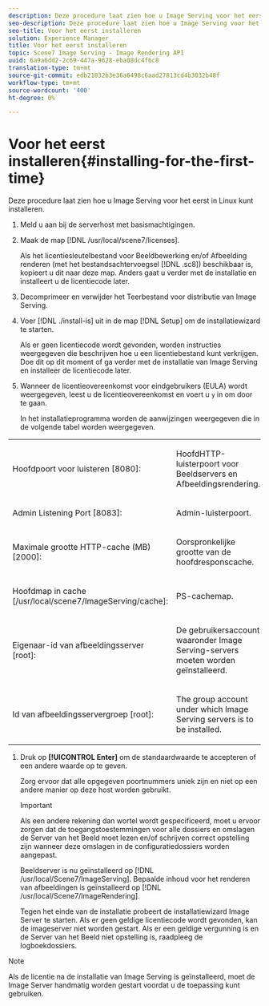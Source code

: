 ```yaml
---
description: Deze procedure laat zien hoe u Image Serving voor het eerst in Linux kunt installeren.
seo-description: Deze procedure laat zien hoe u Image Serving voor het eerst in Linux kunt installeren.
seo-title: Voor het eerst installeren
solution: Experience Manager
title: Voor het eerst installeren
topic: Scene7 Image Serving - Image Rendering API
uuid: 6a9a6dd2-2c69-447a-9628-eba08dc4f6c8
translation-type: tm+mt
source-git-commit: edb21832b3e36a6498c6aad27813cd4b3032b48f
workflow-type: tm+mt
source-wordcount: '400'
ht-degree: 0%

---
```



# Voor het eerst installeren{#installing-for-the-first-time}

Deze procedure laat zien hoe u Image Serving voor het eerst in Linux kunt installeren.

1. Meld u aan bij de serverhost met basismachtigingen.
1. Maak de map [!DNL /usr/local/scene7/licenses].

   Als het licentiesleutelbestand voor Beeldbewerking en/of Afbeelding renderen (met het bestandsachtervoegsel [!DNL .sc8]) beschikbaar is, kopieert u dit naar deze map. Anders gaat u verder met de installatie en installeert u de licentiecode later.
1. Decomprimeer en verwijder het Teerbestand voor distributie van Image Serving.
1. Voer [!DNL ./install-is] uit in de map [!DNL Setup] om de installatiewizard te starten.

   Als er geen licentiecode wordt gevonden, worden instructies weergegeven die beschrijven hoe u een licentiebestand kunt verkrijgen. Doe dit op dit moment of ga verder met de installatie van Image Serving en installeer de licentiecode later.
1. Wanneer de licentieovereenkomst voor eindgebruikers (EULA) wordt weergegeven, leest u de licentieovereenkomst en voert u `y` in om door te gaan.

   In het installatieprogramma worden de aanwijzingen weergegeven die in de volgende tabel worden weergegeven.

<table id="table_0E7B673CAD8E4C5EB72F8283A0DDEFC8"> 
 <tbody> 
  <tr> 
   <td colname="col1"> <p><span class="codeph"> Hoofdpoort voor luisteren [8080]:</span> </p> </td> 
   <td colname="col2"> <p>HoofdHTTP-luisterpoort voor Beeldservers en Afbeeldingsrendering. </p> </td> 
  </tr> 
  <tr> 
   <td colname="col1"> <p><span class="codeph"> Admin Listening Port [8083]:</span> </p> </td> 
   <td colname="col2"> <p>Admin-luisterpoort. </p> </td> 
  </tr> 
  <tr> 
   <td colname="col1"> <p><span class="codeph"> Maximale grootte HTTP-cache (MB) [2000]:</span> </p> </td> 
   <td colname="col2"> <p>Oorspronkelijke grootte van de hoofdresponscache. </p> </td> 
  </tr> 
  <tr> 
   <td colname="col1"> <p><span class="codeph"> Hoofdmap in cache [/usr/local/scene7/ImageServing/cache]:</span> </p> </td> 
   <td colname="col2"> <p>PS-cachemap. </p> </td> 
  </tr> 
  <tr> 
   <td colname="col1"> <p><span class="codeph"> Eigenaar-id van afbeeldingsserver [root]:</span> </p> </td> 
   <td colname="col2"> <p>De gebruikersaccount waaronder Image Serving-servers moeten worden geïnstalleerd. </p> </td> 
  </tr> 
  <tr> 
   <td colname="col1"> <p><span class="codeph"> Id van afbeeldingsservergroep [root]:</span> </p> </td> 
   <td colname="col2"> <p>The group account under which Image Serving servers is to be installed. </p> </td> 
  </tr> 
 </tbody> 
</table>

1. Druk op **[!UICONTROL Enter]** om de standaardwaarde te accepteren of een andere waarde op te geven.

   Zorg ervoor dat alle opgegeven poortnummers uniek zijn en niet op een andere manier op deze host worden gebruikt.

   >[!IMPORTANT]
   >
   >Als een andere rekening dan wortel wordt gespecificeerd, moet u ervoor zorgen dat de toegangstoestemmingen voor alle dossiers en omslagen de Server van het Beeld moet lezen en/of schrijven correct opstelling zijn wanneer deze omslagen in de configuratiedossiers worden aangepast.
   >
   >Beeldserver is nu geïnstalleerd op [!DNL /usr/local/Scene7/ImageServing]. Bepaalde inhoud voor het renderen van afbeeldingen is geïnstalleerd op [!DNL /usr/local/Scene7/ImageRendering].
   >
   >Tegen het einde van de installatie probeert de installatiewizard Image Server te starten. Als er geen geldige licentiecode wordt gevonden, kan de imageserver niet worden gestart. Als er een geldige vergunning is en de Server van het Beeld niet opstelling is, raadpleeg de logboekdossiers.

>[!NOTE]
>
>Als de licentie na de installatie van Image Serving is geïnstalleerd, moet de Image Server handmatig worden gestart voordat u de toepassing kunt gebruiken.
